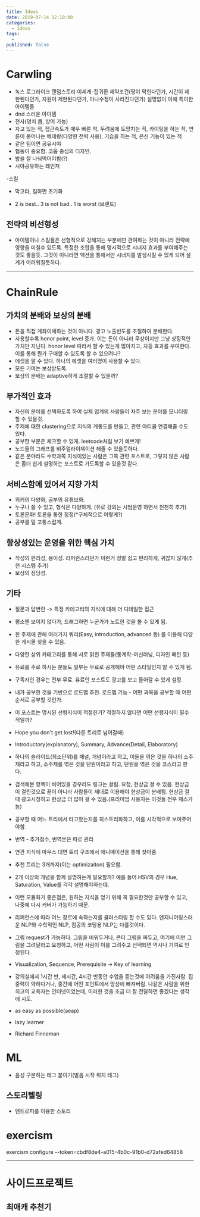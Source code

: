 ```yaml
---
title: Ideas
date: 2019-07-14 12:10:00
categories:
  - ideas
tags:
  -
published: false
---
```


# Carwling

- 녹스 로그라이크 랜덤스토리 이세계-집귀환 제약조건(땅이 막힌다던가, 시간이 제한된다던가, 자원이 제한된다던가, 마나수정이 사라진다던가) 설명없이 이해 특이한 아이템들
- dnd 스러운 아이템
- 전사(덩치 큼, 방어 가능)
- 자고 있는 적, 접근속도가 매우 빠른 적, 두려움에 도망치는 적, 카이팅을 하는 적, 연륜이 묻어나는 베테랑(다양한 전략 사용), 기습을 하는 적, 은신 기능이 있는 적
- 같은 팀이면 공유시야
- 협동이 중요함. 코옵 중심의 디자인.
- 밥을 잘 나눠먹어야함(?)
- 시야공유하는 레인저

-스킬

- 막고라, 킬하면 초기화

- 2 is best.. 3 is not bad.. 1 is worst (브랜드)

## 전략의 비선형성

- 아이템이나 스킬들은 선형적으로 강해지는 부분에만 관여하는 것이 아니라 전략에 영향을 미칠수 있도록. 특정한 조합을 통해 명시적으로 시너지 효과를 부여해주는 것도 좋을듯. 그것이 아니라면 액션을 통해서만 시너지를 발생시킬 수 있게 되어 설계가 어려워질듯하다.

---

# ChainRule

## 가치의 분배와 보상의 분배

- 돈을 직접 계좌이체하는 것이 아니다. 광고 노출빈도를 조절하여 분배한다.
- 사용할수록 honor point, level 증가. 이는 돈이 아니라 무상이지만 그냥 상징적인 가치만 지닌다. honor level 따라서 할 수 있는게 많아지고, 차등 효과를 부여한다. 이를 통해 뭔가 구매할 수 있도록 할 수 있으려나?
- 에셋을 팔 수 있다. 하나의 에셋을 여러명이 사용할 수 있다.
- 모든 기여는 보상받도록.
- 보상의 분배는 adaptive하게 조절할 수 있을까?

## 부가적인 효과

- 자신의 분야를 선택하도록 하여 실제 업계의 사람들이 자주 보는 분야를 모니터링 할 수 있을것.
- 주제에 대한 clustering으로 지식의 계통도를 만들고, 관련 아티클 연결해줄 수도 있다.
- 공부한 부분은 체크할 수 있게. leetcode처럼 보기 예쁘게!
- 노드들의 그래프를 비주얼라이제이션 해줄 수 있을듯하다.
- 같은 분야라도 수학과쪽 지식이있는 사람은 그쪽 관련 포스트로, 그렇지 않은 사람은 좀더 쉽게 설명하는 포스트로 가도록할 수 있을것 같다.

## 서비스함에 있어서 지향 가치

- 위키의 다양화, 공부의 유튜브화.
- 누구나 쓸 수 있고, 형식은 다양하게. (유료 강의는 시범운영 하면서 천천히 추가)
- 토론문화! 토론을 통한 정정(\*구체적으로 어떻게?)
- 공부를 덜 고통스럽게.

## 항상성있는 운영을 위한 핵심 가치

- 작성의 편리성, 용이성. 리퍼런스라던가 이런거 정말 쉽고 편리하게, 귀찮지 않게(추천 시스템 추가)
- 보상의 정당성.

## 기타

- 질문과 답변란 -> 특정 카테고리의 지식에 대해 더 디테일한 접근

- 평소엔 보이지 않다가, 드래그하면 누군가가 노트한 것을 볼 수 있게 됨.

- 한 주제에 관해 여러가지 쿼리(Easy, introduction, advanced 등) 를 이용해 다양한 게시물 찾을 수 있음.

- 다양한 상위 카테고리를 통해 서로 얽힌 주제들(통계학-머신러닝, 디자인 패턴 등)

- 유료를 주로 하시는 분들도 일부는 무료로 공개해야 어떤 스타일인지 알 수 있게 됨.

- 구독자인 경우는 전부 무료. 유료인 포스트도 광고를 보고 들어갈 수 있게 설정.

- 내가 공부한 것을 기반으로 로드맵 추천. 로드맵 기능 - 어떤 과목을 공부할 때 어떤 순서로 공부할 것인가.

- 이 포스트는 명시된 선형지식이 적절한가? 적절하지 않다면 어떤 선행지식이 필수적일까?

- Hope you don't get lost!(다른 트리로 넘어갈때)

- Introductory(explanatory), Summary, Advance(Detail, Elaboratory)

- 하나의 슬라이드(최소단위)를 패널, 개념이라고 하고, 이들을 엮은 것을 하나의 소주제라고 하고, 소주제를 엮은 것을 단원이라고 하고, 단원을 엮은 것을 코스라고 한다.

- 검색해본 항목이 비어있을 경우라도 링크는 걸림. 요청, 현상금 걸 수 있음. 현상금이 걸린것으로 끝이 아니라 사람들이 제대로 이용해야 현상금이 분배됨. 현상금 걸 때 광고시청하고 현상금 더 많이 걸 수 있음.(프리미엄 사용자는 이것들 전부 패스가능)

* 공부할 때 어느 트리에서 타고왔는지를 히스토리화하고, 이를 시각적으로 보여주어야함.

* 번역 - 추가점수, 번역본은 따로 관리

* 연관 지식에 마우스 대면 트리 구조에서 애니메이션을 통해 찾아줌

* 추천 트리는 3개까지(이는 optimizaiton) 필요함.

* 2개 이상의 개념을 함께 설명하는게 필요할까? 예를 들어 HSV의 경우 Hue, Saturation, Value를 각각 설명해야하는데.

* 이런 모듈화가 좋은점은, 원하는 지식을 얻기 위해 꼭 필요한것만 공부할 수 있고, 나중에 다시 커버가 가능하기 때문.

* 리퍼런스에 따라 어느 장르에 속하는지를 클러스터링 할 수도 있다. 엔지니어링스러운 NLP와 수학적인 NLP, 컴공의 코딩용 NLP는 다를것이다.

* 그림 request가 가능하다. 그림을 비워두거나, 콘티 그림을 짜두고, 여기에 이런 그림을 그려달라고 요청하고, 어떤 사람이 이를 그려주고 선택되면 역시나 기여로 인정된다.

* Visualization, Sequence, Prerequisite -> Key of learning

- 강의실에서 1시간 반, 세시간, 4시간 반동안 수업을 듣는것에 어려움을 가진사람. 집중력이 약하다거나, 중간에 어떤 포인트에서 망상에 빠져버림.
  나같은 사람을 위한 최고의 교육자는 인터넷이었는데, 이러한 것을 조금 더 잘 전달하면 좋겠다는 생각에 시도.

* as easy as possible(aeap)

* lazy learner

* Richard Finneman

# ML

- 음성 구분하는 태그 붙이기(발음 시작 위치 태그)

## 스토리텔링

- 엔트로피를 이용한 스토리

# exercism

exercism configure --token=cbdf8de4-a015-4b0c-91b0-d72afed64858

---

# 사이드프로젝트

## 최애캐 추천기

